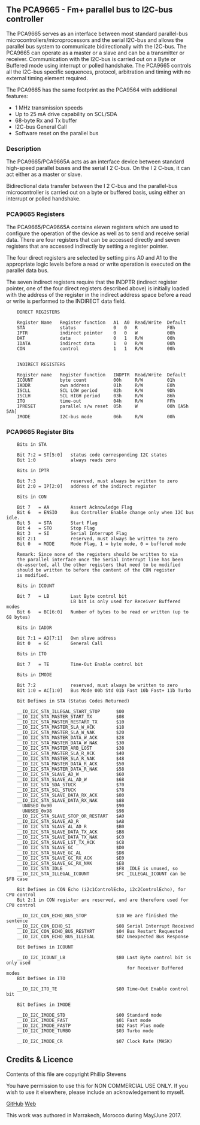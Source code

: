## The PCA9665 - Fm+ parallel bus to I2C-bus controller

The PCA9665 serves as an interface between most standard parallel-bus microcontrollers/microprocessors and the serial I2C-bus and allows the parallel bus system to communicate bidirectionally with the I2C-bus. The PCA9665 can operate as a master or a slave and can be a transmitter or receiver. Communication with the I2C-bus is carried out on a Byte or Buffered mode using interrupt or polled handshake. The PCA9665 controls all the I2C-bus specific sequences, protocol, arbitration and timing with no external timing element required.

The PCA9665 has the same footprint as the PCA9564 with additional features:

+ 1 MHz transmission speeds
+ Up to 25 mA drive capability on SCL/SDA
+ 68-byte Rx and Tx buffer
+ I2C-bus General Call
+ Software reset on the parallel bus

### Description

The PCA9665/PCA9665A acts as an interface device between standard high-speed parallel buses and the serial I 2 C-bus. On the I 2 C-bus, it can act either as a master or slave.

Bidirectional data transfer between the I 2 C-bus and the parallel-bus microcontroller is carried out on a byte or buffered basis, using either an interrupt or polled handshake.

### PCA9665 Registers

The PCA9665/PCA9665A contains eleven registers which are used to configure the operation of the device as well as to send and receive serial data. There are four registers that can be accessed directly and seven registers that are accessed indirectly by setting a register pointer.

The four direct registers are selected by setting pins A0 and A1 to the appropriate logic levels before a read or write operation is executed on the parallel data bus.

The seven indirect registers require that the INDPTR (indirect register pointer, one of the four direct registers described above) is initially loaded with the address of the register in the indirect address space before a read or write is performed to the INDIRECT data field.


```
    DIRECT REGISTERS

    Register Name   Register function   A1  A0  Read/Write  Default
    STA             status              0   0   R           F8h
    IPTR            indirect pointer    0   0   W           00h
    DAT             data                0   1   R/W         00h
    IDATA           indirect data       1   0   R/W         00h
    CON             control             1   1   R/W         00h


    INDIRECT REGISTERS

    Register name   Register function   INDPTR  Read/Write  Default
    ICOUNT          byte count          00h     R/W         01h
    IADDR           own address         01h     R/W         E0h
    ISCLL           SCL LOW period      02h     R/W         9Dh
    ISCLH           SCL HIGH period     03h     R/W         86h
    ITO             time-out            04h     R/W         FFh
    IPRESET         parallel s/w reset  05h     W           00h [A5h 5Ah]
    IMODE           I2C-bus mode        06h     R/W         00h
```

### PCA9665 Register Bits

```
    Bits in STA

    Bit 7:2 = ST[5:0]   status code corresponding I2C states
    Bit 1:0             always reads zero

    Bits in IPTR

    Bit 7:3             reserved, must always be written to zero
    Bit 2:0 = IP[2:0]   address of the indirect register

    Bits in CON

    Bit 7   = AA        Assert Acknowledge Flag
    Bit 6   = ENSIO     Bus Controller Enable change only when I2C bus idle.
    Bit 5   = STA       Start Flag
    Bit 4   = STO       Stop Flag
    Bit 3   = SI        Serial Interrupt Flag
    Bit 2:1             reserved, must always be written to zero
    Bit 0   = MODE      Mode Flag, 1 = byte mode, 0 = buffered mode

    Remark: Since none of the registers should be written to via
    the parallel interface once the Serial Interrupt line has been
    de-asserted, all the other registers that need to be modified
    should be written to before the content of the CON register
    is modified.

    Bits in ICOUNT

    Bit 7   = LB        Last Byte control bit
                        LB bit is only used for Receiver Buffered modes
    Bit 6   = BC[6:0]   Number of bytes to be read or written (up to 68 bytes)

    Bits in IADDR

    Bit 7:1 = AD[7:1]   Own slave address
    Bit 0   = GC        General Call

    Bits in ITO

    Bit 7   = TE        Time-Out Enable control bit

    Bits in IMODE

    Bit 7:2             reserved, must always be written to zero
    Bit 1:0 = AC[1:0]   Bus Mode 00b Std 01b Fast 10b Fast+ 11b Turbo

    Bit Defines in STA (Status Codes Returned)

    __IO_I2C_STA_ILLEGAL_START_STOP      $00
    __IO_I2C_STA_MASTER_START_TX         $08
    __IO_I2C_STA_MASTER_RESTART_TX       $10
    __IO_I2C_STA_MASTER_SLA_W_ACK        $18
    __IO_I2C_STA_MASTER_SLA_W_NAK        $20
    __IO_I2C_STA_MASTER_DATA_W_ACK       $28
    __IO_I2C_STA_MASTER_DATA_W_NAK       $30
    __IO_I2C_STA_MASTER_ARB_LOST         $38
    __IO_I2C_STA_MASTER_SLA_R_ACK        $40
    __IO_I2C_STA_MASTER_SLA_R_NAK        $48
    __IO_I2C_STA_MASTER_DATA_R_ACK       $50
    __IO_I2C_STA_MASTER_DATA_R_NAK       $58
    __IO_I2C_STA_SLAVE_AD_W              $60
    __IO_I2C_STA_SLAVE_AL_AD_W           $68
    __IO_I2C_STA_SDA_STUCK               $70
    __IO_I2C_STA_SCL_STUCK               $78
    __IO_I2C_STA_SLAVE_DATA_RX_ACK       $80
    __IO_I2C_STA_SLAVE_DATA_RX_NAK       $88
      UNUSED_0x90                        $90
      UNUSED_0x98                        $98
    __IO_I2C_STA_SLAVE_STOP_OR_RESTART   $A0
    __IO_I2C_STA_SLAVE_AD_R              $A8
    __IO_I2C_STA_SLAVE_AL_AD_R           $B0
    __IO_I2C_STA_SLAVE_DATA_TX_ACK       $B8
    __IO_I2C_STA_SLAVE_DATA_TX_NAK       $C0
    __IO_I2C_STA_SLAVE_LST_TX_ACK        $C8
    __IO_I2C_STA_SLAVE_GC                $D0
    __IO_I2C_STA_SLAVE_GC_AL             $D8
    __IO_I2C_STA_SLAVE_GC_RX_ACK         $E0
    __IO_I2C_STA_SLAVE_GC_RX_NAK         $E8
    __IO_I2C_STA_IDLE                    $F8 _IDLE is unused, so
    __IO_I2C_STA_ILLEGAL_ICOUNT          $FC _ILLEGAL_ICOUNT can be $F8 case

    Bit Defines in CON Echo (i2c1ControlEcho, i2c2ControlEcho), for CPU control
    Bit 2:1 in CON register are reserved, and are therefore used for CPU control

    __IO_I2C_CON_ECHO_BUS_STOP           $10 We are finished the sentence
    __IO_I2C_CON_ECHO_SI                 $08 Serial Interrupt Received
    __IO_I2C_CON_ECHO_BUS_RESTART        $04 Bus Restart Requested
    __IO_I2C_CON_ECHO_BUS_ILLEGAL        $02 Unexpected Bus Response

    Bit Defines in ICOUNT

    __IO_I2C_ICOUNT_LB                   $80 Last Byte control bit is only used
                                             for Receiver Buffered modes
    Bit Defines in ITO

    __IO_I2C_ITO_TE                      $80 Time-Out Enable control bit

    Bit Defines in IMODE

    __IO_I2C_IMODE_STD                   $00 Standard mode
    __IO_I2C_IMODE_FAST                  $01 Fast mode
    __IO_I2C_IMODE_FASTP                 $02 Fast Plus mode
    __IO_I2C_IMODE_TURBO                 $03 Turbo mode

    __IO_I2C_IMODE_CR                    $07 Clock Rate (MASK)
```
## Credits & Licence

Contents of this file are copyright Phillip Stevens

You have permission to use this for NON COMMERCIAL USE ONLY.
If you wish to use it elsewhere, please include an acknowledgement to myself.

[GitHub](https://github.com/feilipu/)
[Web](https://feilipu.me/)

This work was authored in Marrakech, Morocco during May/June 2017.

